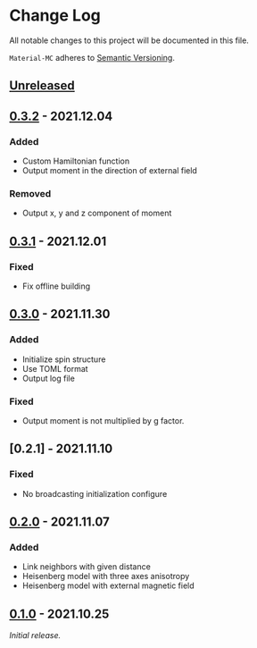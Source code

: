 # Change Log
All notable changes to this project will be documented in this file.

`Material-MC` adheres to [Semantic Versioning](https://semver.org/).

## [Unreleased]

## [0.3.2] - 2021.12.04
### Added
- Custom Hamiltonian function
- Output moment in the direction of external field

### Removed
- Output x, y and z component of moment

## [0.3.1] - 2021.12.01
### Fixed
- Fix offline building

## [0.3.0] - 2021.11.30
### Added
- Initialize spin structure
- Use TOML format
- Output log file

### Fixed
- Output moment is not multiplied by g factor.

## [0.2.1] - 2021.11.10
### Fixed
- No broadcasting initialization configure

## [0.2.0] - 2021.11.07
### Added
- Link neighbors with given distance
- Heisenberg model with three axes anisotropy
- Heisenberg model with external magnetic field

## [0.1.0] - 2021.10.25
_Initial release._

[Unreleased]: https://github.com/yaozhenghangma/Material-MC/blob/main/CHANGELOG.md
[0.3.2]: https://github.com/yaozhenghangma/Material-MC/releases/tag/0.3.2
[0.3.1]: https://github.com/yaozhenghangma/Material-MC/releases/tag/0.3.1
[0.3.0]: https://github.com/yaozhenghangma/Material-MC/releases/tag/0.3.0
[0.2.0]: https://github.com/yaozhenghangma/Material-MC/releases/tag/0.2.1
[0.2.0]: https://github.com/yaozhenghangma/Material-MC/releases/tag/0.2.0
[0.1.0]: https://github.com/yaozhenghangma/Material-MC/releases/tag/0.1.0